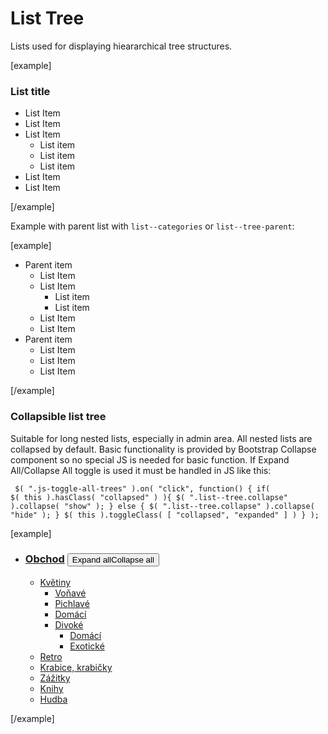 List Tree
=========

Lists used for displaying hieararchical tree structures.

[example]
<h3>List title</h3>
<ul class="list--tree">
	<li class="list__item">List Item</li>
	<li class="list__item">List Item</li>
	<li class="list__item">List Item
		<ul class="list--tree">
			<li class="list__item">List item</li>
			<li class="list__item">List item</li>
			<li class="list__item">List item</li>
		</ul>
	</li>
	<li class="list__item">List Item</li>
	<li class="list__item">List Item</li>
</ul>
[/example]

Example with parent list with <code>list--categories</code> or <code>list--tree-parent</code>:

[example]
<ul class="list--tree-parent">
	<li class="list__item">Parent item
		<ul class="list--tree">
			<li class="list__item">List Item</li>
			<li class="list__item">List Item
				<ul class="list--tree">
					<li class="list__item">List item</li>
					<li class="list__item">List item</li>
				</ul>
			</li>
			<li class="list__item">List Item</li>
			<li class="list__item">List Item</li>
		</ul>
	</li>
	<li class="list__item">Parent item
		<ul class="list--tree">
			<li class="list__item">List Item</li>
			<li class="list__item">List Item</li>
			<li class="list__item">List Item</li>
		</ul>
	</li>
</ul>
[/example]

### Collapsible list tree

Suitable for long nested lists, especially in admin area. All nested lists are collapsed by default. Basic functionality is provided by Bootstrap Collapse component so no special JS is needed for basic function. If Expand All/Collapse All toggle is used it must be handled in JS like this:

<code><pre>
$( ".js-toggle-all-trees" ).on( "click", function() {
	if( $( this ).hasClass( "collapsed" ) ){
		$( ".list--tree.collapse" ).collapse( "show" );
	} else {
		$( ".list--tree.collapse" ).collapse( "hide" );
	}
	$( this ).toggleClass( [ "collapsed", "expanded" ] )
} );
</pre></code>

[example]
<ul class="list--categories">
	<li>
		<h3><a href="#"><span class="fas fa-folder-open"></span> Obchod</a> <button class="btn btn-sm btn-outline-secondary js-toggle-all-trees collapsed"><span class="btn__text--collapsed">Expand all</span><span class="btn__text--expanded">Collapse all</span></button></h3>
		<ul class="list--tree list--tree-collapsible">
			<li>
				<span class="js-collapse-toggle collapsed" data-toggle="collapse" data-target="#tree_5f43c9bfe2323" aria-expanded="false"><span class="js-icon--collapsed"><span class="fas fa-plus"></span></span><span class="js-icon--expanded"><span class="fas fa-minus"></span></span></span>
				<em><span class="fas fa-folder-open"></span></em>
				<a href="#">Květiny</a>
				<ul class="list--tree list--tree-collapsible collapse" id="tree_5f43c9bfe2323" style="">
					<li>
						<em><span class="fas fa-folder-open"></span></em>
						<a href="#">Voňavé</a>
					</li>
					<li>
						<em><span class="fas fa-folder-open"></span></em>
						<a href="#">Pichlavé</a>
					</li>
					<li>
						<em><span class="fas fa-folder-open"></span></em>
						<a href="#">Domácí</a>
					</li>
					<li>
						<span class="js-collapse-toggle collapsed" data-toggle="collapse" data-target="#tree_5f43c9bfe9431" aria-expanded="false"><span class="js-icon--collapsed"><span class="fas fa-plus"></span></span><span class="js-icon--expanded"><span class="fas fa-minus"></span></span></span>
						<em><span class="fas fa-folder-open"></span></em>
						<a href="#">Divoké</a>
						<ul class="list--tree list--tree-collapsible collapse" id="tree_5f43c9bfe9431" style="">
							<li>
								<em><span class="fas fa-folder-open"></span></em>
								<a href="#">Domácí</a>
							</li>
							<li>
								<em><span class="fas fa-folder-open"></span></em>
								<a href="#">Exotické</a>
							</li>
						</ul>
					</li>
				</ul>
			</li>
			<li>
				<em><span class="fas fa-folder-open"></span></em>
				<a href="#">Retro</a>
			</li>
			<li>
				<em><span class="fas fa-folder-open"></span></em>
				<a href="#">Krabice, krabičky</a>
			</li>
			<li>
				<em><span class="fas fa-folder-open"></span></em>
				<a href="#">Zážitky</a>
			</li>
			<li>
				<em><span class="fas fa-folder-open"></span></em>
				<a href="#">Knihy</a>
			</li>
			<li>
				<em><span class="fas fa-folder-open"></span></em>
				<a href="#">Hudba</a>
			</li>
		</ul>
	</li>
</ul>
[/example]